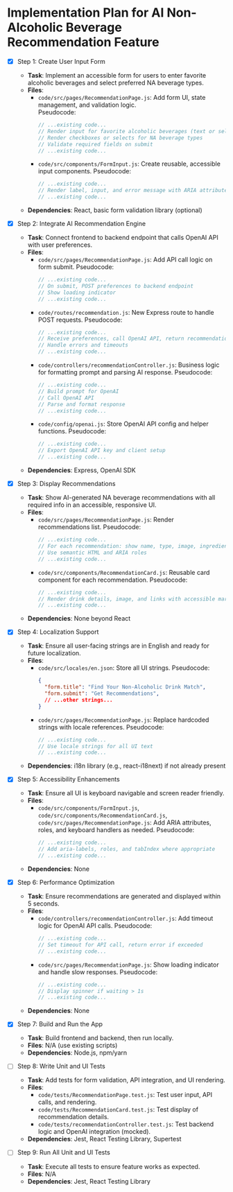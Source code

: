 # Implementation Plan for AI Non-Alcoholic Beverage Recommendation Feature

- [x] Step 1: Create User Input Form
  - **Task**: Implement an accessible form for users to enter favorite alcoholic beverages and select preferred NA beverage types.
  - **Files**:
    - `code/src/pages/RecommendationPage.js`: Add form UI, state management, and validation logic.  
      Pseudocode:  
      ```js
      // ...existing code...
      // Render input for favorite alcoholic beverages (text or select)
      // Render checkboxes or selects for NA beverage types
      // Validate required fields on submit
      // ...existing code...
      ```
    - `code/src/components/FormInput.js`: Create reusable, accessible input components.
      Pseudocode:
      ```js
      // ...existing code...
      // Render label, input, and error message with ARIA attributes
      // ...existing code...
      ```
  - **Dependencies**: React, basic form validation library (optional)

- [x] Step 2: Integrate AI Recommendation Engine
  - **Task**: Connect frontend to backend endpoint that calls OpenAI API with user preferences.
  - **Files**:
    - `code/src/pages/RecommendationPage.js`: Add API call logic on form submit.
      Pseudocode:
      ```js
      // ...existing code...
      // On submit, POST preferences to backend endpoint
      // Show loading indicator
      // ...existing code...
      ```
    - `code/routes/recommendation.js`: New Express route to handle POST requests.
      Pseudocode:
      ```js
      // ...existing code...
      // Receive preferences, call OpenAI API, return recommendations
      // Handle errors and timeouts
      // ...existing code...
      ```
    - `code/controllers/recommendationController.js`: Business logic for formatting prompt and parsing AI response.
      Pseudocode:
      ```js
      // ...existing code...
      // Build prompt for OpenAI
      // Call OpenAI API
      // Parse and format response
      // ...existing code...
      ```
    - `code/config/openai.js`: Store OpenAI API config and helper functions.
      Pseudocode:
      ```js
      // ...existing code...
      // Export OpenAI API key and client setup
      // ...existing code...
      ```
  - **Dependencies**: Express, OpenAI SDK

- [x] Step 3: Display Recommendations
  - **Task**: Show AI-generated NA beverage recommendations with all required info in an accessible, responsive UI.
  - **Files**:
    - `code/src/pages/RecommendationPage.js`: Render recommendations list.
      Pseudocode:
      ```js
      // ...existing code...
      // For each recommendation: show name, type, image, ingredients, calories, health info, buy link
      // Use semantic HTML and ARIA roles
      // ...existing code...
      ```
    - `code/src/components/RecommendationCard.js`: Reusable card component for each recommendation.
      Pseudocode:
      ```js
      // ...existing code...
      // Render drink details, image, and links with accessible markup
      // ...existing code...
      ```
  - **Dependencies**: None beyond React

- [x] Step 4: Localization Support
  - **Task**: Ensure all user-facing strings are in English and ready for future localization.
  - **Files**:
    - `code/src/locales/en.json`: Store all UI strings.
      Pseudocode:
      ```json
      {
        "form.title": "Find Your Non-Alcoholic Drink Match",
        "form.submit": "Get Recommendations",
        // ...other strings...
      }
      ```
    - `code/src/pages/RecommendationPage.js`: Replace hardcoded strings with locale references.
      Pseudocode:
      ```js
      // ...existing code...
      // Use locale strings for all UI text
      // ...existing code...
      ```
  - **Dependencies**: i18n library (e.g., react-i18next) if not already present

- [x] Step 5: Accessibility Enhancements
  - **Task**: Ensure all UI is keyboard navigable and screen reader friendly.
  - **Files**:
    - `code/src/components/FormInput.js`, `code/src/components/RecommendationCard.js`, `code/src/pages/RecommendationPage.js`: Add ARIA attributes, roles, and keyboard handlers as needed.
      Pseudocode:
      ```js
      // ...existing code...
      // Add aria-labels, roles, and tabIndex where appropriate
      // ...existing code...
      ```
  - **Dependencies**: None

- [x] Step 6: Performance Optimization
  - **Task**: Ensure recommendations are generated and displayed within 5 seconds.
  - **Files**:
    - `code/controllers/recommendationController.js`: Add timeout logic for OpenAI API calls.
      Pseudocode:
      ```js
      // ...existing code...
      // Set timeout for API call, return error if exceeded
      // ...existing code...
      ```
    - `code/src/pages/RecommendationPage.js`: Show loading indicator and handle slow responses.
      Pseudocode:
      ```js
      // ...existing code...
      // Display spinner if waiting > 1s
      // ...existing code...
      ```
  - **Dependencies**: None

- [x] Step 7: Build and Run the App
  - **Task**: Build frontend and backend, then run locally.
  - **Files**: N/A (use existing scripts)
  - **Dependencies**: Node.js, npm/yarn

- [ ] Step 8: Write Unit and UI Tests
  - **Task**: Add tests for form validation, API integration, and UI rendering.
  - **Files**:
    - `code/tests/RecommendationPage.test.js`: Test user input, API calls, and rendering.
    - `code/tests/RecommendationCard.test.js`: Test display of recommendation details.
    - `code/tests/recommendationController.test.js`: Test backend logic and OpenAI integration (mocked).
  - **Dependencies**: Jest, React Testing Library, Supertest

- [ ] Step 9: Run All Unit and UI Tests
  - **Task**: Execute all tests to ensure feature works as expected.
  - **Files**: N/A
  - **Dependencies**: Jest, React Testing Library